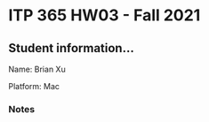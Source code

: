 # ITP 365 HW03 - Fall 2021 #

## Student information... ##
Name: Brian Xu

Platform: Mac

### Notes ###
